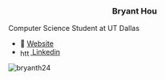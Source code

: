 <h3 align="center">Bryant Hou</h3>
<p>Computer Science Student at UT Dallas</p> 


- 📄 [Website](https://bryanthou.me/card)
- <a href="https://linkedin.com/in/https://www.linkedin.com/in/bryant-hou/" target="blank"><img align="center" src="https://raw.githubusercontent.com/rahuldkjain/github-profile-readme-generator/master/src/images/icons/Social/linked-in-alt.svg" alt="https://www.linkedin.com/in/bryant-hou/" height="15" width="20" /> Linkedin</a>


<p align="left"> <img src="https://komarev.com/ghpvc/?username=bryanth24&label=Profile%20views&color=000008&style=flat" alt="bryanth24" /> </p>
